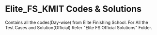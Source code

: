 # Elite_FS_KMIT Codes & Solutions
Contains all the codes(Day-wise) from Elite Finishing School.
For All the Test Cases and Solution(Official) Refer "Elite FS Official Solutions" Folder.
